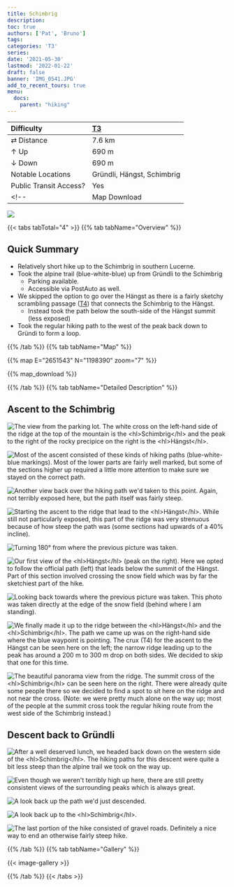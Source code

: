 ```yaml
---
title: Schimbrig
description: 
toc: true
authors: ['Pat', 'Bruno']
tags:
categories: 'T3'
series:
date: '2021-05-30'
lastmod: '2022-01-22'
draft: false
banner: 'IMG_0541.JPG'
add_to_recent_tours: true
menu:
  docs:
    parent: "hiking"
---
```

<link href="../../../style.css" rel="stylesheet"></link>

| Difficulty | [T3](../overview/#wanderskala) |
| :--- | :--- |
| &#8644; Distance | 7.6 km |
| &#8593; Up | 690 m |
| &#8595; Down | 690 m |
| Notable Locations | Gründli, Hängst, Schimbrig |
| Public Transit Access? | Yes |
<!-- | Map Download | [PDF](.pdf), [GPX](.gpx) | -->

![](IMG_0541.JPG)


{{< tabs tabTotal="4" >}}
{{% tab tabName="Overview" %}}

## Quick Summary

- Relatively short hike up to the <hl>Schimbrig</hl>  in southern Lucerne.
- Took the alpine trail (blue-white-blue) up from <hl>Gründli</hl> to the <hl>Schimbrig</hl>
  - Parking available.
  - Accessible via PostAuto as well.
- We skipped the option to go over the <hl>Hängst</hl> as there is a fairly sketchy scrambling passage ([T4](../overview/#wanderskala)) that connects the Schimbrig to the Hängst.
  - Instead took the path below the south-side of the <hl>Hängst</hl> summit (less exposed)
- Took the regular hiking path to the west of the peak back down to <hl>Gründi</hl> to form a loop.

{{% /tab %}}
{{% tab tabName="Map" %}}

{{% map E="2651543" N="1198390" zoom="7" %}}

{{% map_download %}}

{{% /tab %}}
{{% tab tabName="Detailed Description" %}}

## Ascent to the Schimbrig

![](IMG_0495.JPG "The view from the parking lot.  The white cross on the left-hand side of the ridge at the top of the mountain is the <hl>Schimbrig</hl> and the peak to the right of the rocky precipice on the right is the <hl>Hängst</hl>.")

![](IMG_0501.JPG "Most of the ascent consisted of these kinds of hiking paths (blue-white-blue markings).  Most of the lower parts are fairly well marked, but some of the sections higher up required a little more attention to make sure we stayed on the correct path.")

![](IMG_0506.JPG "Another view back over the hiking path we'd taken to this point.  Again, not terribly exposed here, but the path itself was fairly steep.")

![](IMG_0532.JPG "Starting the ascent to the ridge that lead to the <hl>Hängst</hl>.  While still not particularly exposed, this part of the ridge was very strenuous because of how steep the path was (some sections had upwards of a 40% incline).")

![](IMG_0533.JPG "Turning 180° from where the previous picture was taken.")

![](IMG_0536.JPG "Our first view of the <hl>Hängst</hl> (peak on the right).  Here we opted to follow the official path (left) that leads below the summit of the Hängst.  Part of this section involved crossing the snow field which was by far the sketchiest part of the hike.")

![](IMG_0538.JPG "Looking back towards where the previous picture was taken.  This photo was taken directly at the edge of the snow field (behind where I am standing).")

![](IMG_0541.JPG "We finally made it up to the ridge between the <hl>Hängst</hl> and the <hl>Schimbrig</hl>.  The path we came up was on the right-hand side where the blue waypoint is pointing.  The crux (T4) for the ascent to the Hängst can be seen here on the left; the narrow ridge leading up to the peak has around a 200 m to 300 m drop on both sides.  We decided to skip that one for this time.")

![](IMG_0542.JPG "The beautiful panorama view from the ridge.  The summit cross of the <hl>Schimbrig</hl> can be seen here on the right.  There were already quite some people there so we decided to find a spot to sit here on the ridge and not near the cross.  (Note: we were pretty much alone on the way up; most of the people at the summit cross took the regular hiking route from the west side of the Schimbrig instead.)")


## Descent back to Gründli

![](IMG_0567.JPG "After a well deserved lunch, we headed back down on the western side of the <hl>Schimbrig</hl>.  The hiking paths for this descent were quite a bit less steep than the alpine trail we took on the way up.")

![](IMG_0571.JPG "Even though we weren't terribly high up here, there are still pretty consistent views of the surrounding peaks which is always great.")

![](IMG_0599.JPG "A look back up the path we'd just descended.")

![](IMG_0610.JPG "A look back up to the <hl>Schimbrig</hl>.")

![](IMG_0619.JPG "The last portion of the hike consisted of gravel roads.  Definitely a nice way to end an otherwise fairly steep hike.")


{{% /tab %}}
{{% tab tabName="Gallery" %}}

{{< image-gallery >}}

{{% /tab %}}
{{< /tabs >}}



